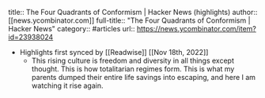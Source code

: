 title:: The Four Quadrants of Conformism | Hacker News (highlights)
author:: [[news.ycombinator.com]]
full-title:: "The Four Quadrants of Conformism | Hacker News"
category:: #articles
url:: https://news.ycombinator.com/item?id=23938024

- Highlights first synced by [[Readwise]] [[Nov 18th, 2022]]
	- This rising culture is freedom and diversity in all things except thought. This is how totalitarian regimes form. This is what my parents dumped their entire life savings into escaping, and here I am watching it rise again.